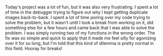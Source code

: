 Today's project was a lot of fun, but it was also very frustrating. I spent a lot
of time in the debugger trying to figure out why I kept getting duplicate images
back-to-back. I spent a lot of time poring over my code trying to solve the problem,
but it wasn't until I took a break from working on it, did something else for a few
hours and came back that I was able to solve the problem. I was simply running two
of my functions in the wrong order. The fix was so simple and quick to apply
that it made me feel silly for agonizing over it for so long, but I'm told that
this kind of dilemma is pretty normal in this field. Hooray for breaks!
